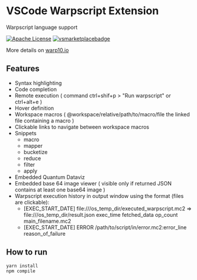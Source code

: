 # VSCode Warpscript Extension

Warpscript language support

[![Apache License](https://img.shields.io/badge/license-Apache%202.0-orange.svg?style=flat-square)](http://www.apache.org/licenses/LICENSE-2.0)
[![vsmarketplacebadge](https://vsmarketplacebadge.apphb.com/version/xavmarin.warpscript-language.svg)](https://marketplace.visualstudio.com/items?itemName=xavmarin.warpscript-language)

More details on [warp10.io](http://www.warp10.io)

## Features

- Syntax highlighting
- Code completion
- Remote execution ( command ctrl+shif+p > "Run warpscript" or ctrl+alt+e )
- Hover definition
- Workspace macros ( @workspace/relative/path/to/macro/file the linked file containing a macro )
- Clickable links to navigate between workspace macros 
- Snippets
  - macro
  - mapper 
  - bucketize
  - reduce
  - filter
  - apply
- Embedded Quantum Dataviz
- Embedded base 64 image viewer ( visible only if returned JSON contains at least one base64 image )
- Warpscript execution history in output window using the format (files are clickable):
  - [EXEC_START_DATE] file:///os_temp_dir/executed_warpscript.mc2 => file:///os_temp_dir/result.json exec_time fetched_data op_count main_filename.mc2
  - [EXEC_START_DATE] ERROR /path/to/script/in/error.mc2:error_line reason_of_failure

## How to run 

```bash
yarn install
npm compile
```
